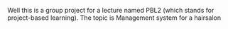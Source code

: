 Well this is a group project for a lecture named PBL2 (which stands for project-based learning).
The topic is Management system for a hairsalon
